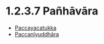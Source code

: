 

# 1.2.3.7 Pañhāvāra

* [Paccayacatukka](1.2.3.7/Paccayacatukka.md)
* [Paccanīyuddhāra](1.2.3.7/Paccaniyuddhara.md)



